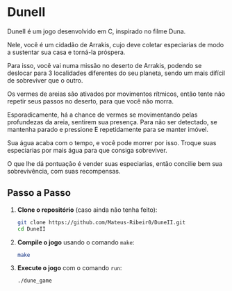 # DuneII

DuneII é um jogo desenvolvido em C, inspirado no filme Duna.

Nele, você é um cidadão de Arrakis, cujo deve coletar especiarias de modo a sustentar sua casa e torná-la próspera.

Para isso, você vai numa missão no deserto de Arrakis, podendo se deslocar para 3 localidades diferentes do seu planeta, sendo um mais difícil de sobreviver que o outro.

Os vermes de areias são ativados por movimentos rítmicos, então tente não repetir seus passos no deserto, para que você não morra.

Esporadicamente, há a chance de vermes se movimentando pelas profundezas da areia, sentirem sua presença. Para não ser detectado, se mantenha parado e pressione E repetidamente para se manter imóvel.

Sua água acaba com o tempo, e você pode morrer por isso. Troque suas especiarias por mais água para que consiga sobreviver.

O que lhe dá pontuação é vender suas especiarias, então concilie bem sua sobrevivência, com suas recompensas.

## Passo a Passo

1. **Clone o repositório** (caso ainda não tenha feito):
    ```bash
    git clone https://github.com/Mateus-Ribeir0/DuneII.git
    cd DuneII
    ```

2. **Compile o jogo** usando o comando `make`:
    ```bash
    make
    ```

3. **Execute o jogo** com o comando `run`:
    ```bash
    ./dune_game
    ```